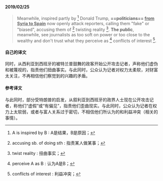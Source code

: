 #### 2019/02/25

> Meanwhile, inspired partly by [^1] Donald Trump, **==politicians== <u>from Syria to Spain</u>** now openly attack reporters, calling them "fake" or "biased", accusing them of [^2] twisting reality [^3]. **The public**, meanwhile, see journalists as too soft on power or too close to the wealthy and don't trust what they perceive as [^4] conflicts of interest [^5].



#### 自己的译文

同时，从西利亚到西班牙的被特兰普鼓舞的政客开始公开攻击记者，声称他们虚伪和被蔑视的，指责他们扭曲事实。与此同时，公众认为记者对权力太柔软，对财富太关注，不再相信他们察觉到的兴趣的矛盾。



#### 参考译文

与此同时，部分受特朗普的启发，从叙利亚到西班牙的政界人士现在公开攻击记者，称他们“虚假”或“有偏见”，指责他们歪曲现实。与此同时，公众认为记者在权力上太软弱，或者与富人关系过于密切，不相信他们所认为的和利益冲突（相关的事情）。



[^1]: A is inspired by B : A是结果，B是原因；
[^2]: accusing sb. of doing sth : 指责某人做某事；
[^3]: twist reality : 扭曲事实；
[^4]: perceive A as B : 认为A是B；
[^5]: conflicts of interest : 利益冲突；